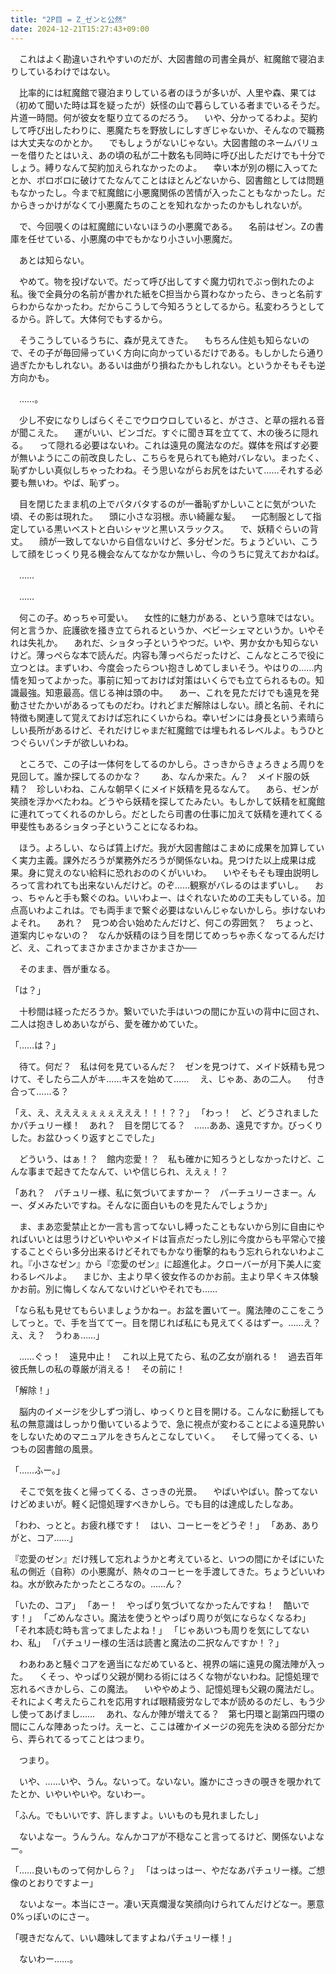 ```yaml
---
title: "2P目 = Z_ゼンと公然"
date: 2024-12-21T15:27:43+09:00
---
```

　これはよく勘違いされやすいのだが、大図書館の司書全員が、紅魔館で寝泊まりしているわけではない。

　比率的には紅魔館で寝泊まりしている者のほうが多いが、人里や森、果ては（初めて聞いた時は耳を疑ったが）妖怪の山で暮らしている者までいるそうだ。片道一時間。何が彼女を駆り立てるのだろう。
　いや、分かってるわよ。契約して呼び出したわりに、悪魔たちを野放しにしすぎじゃないか、そんなので職務は大丈夫なのかとか。
　でもしょうがないじゃない。大図書館のネームバリューを借りたとはいえ、あの頃の私が二十数名も同時に呼び出しただけでも十分でしょう。縛りなんて契約加えられなかったのよ。
　幸い本が別の棚に入ってたとか、ボロボロに破けてたなんてことはほとんどないから、図書館としては問題もなかったし。今まで紅魔館に小悪魔関係の苦情が入ったこともなかったし。だからきっかけがなくて小悪魔たちのことを知れなかったのかもしれないが。


　で、今回覗くのは紅魔館にいないほうの小悪魔である。
　名前はゼン。Zの書庫を任せている、小悪魔の中でもかなり小さい小悪魔だ。

　あとは知らない。

　やめて。物を投げないで。だって呼び出してすぐ魔力切れでぶっ倒れたのよ私。後で全員分の名前が書かれた紙をC担当から貰わなかったら、きっと名前すらわからなかったわ。だからこうして今知ろうとしてるから。私変わろうとしてるから。許して。大体何でもするから。

　そうこうしているうちに、森が見えてきた。
　もちろん住処も知らないので、その子が毎回帰っていく方向に向かっているだけである。もしかしたら通り過ぎたかもしれない。あるいは曲がり損ねたかもしれない。というかそもそも逆方向かも。

　……。

　少し不安になりしばらくそこでウロウロしていると、がささ、と草の揺れる音が聞こえた。
　運がいい、ビンゴだ。すぐに聞き耳を立てて、木の後ろに隠れる。
　って隠れる必要はないわ。これは遠見の魔法なのだ。媒体を飛ばす必要が無いようにこの前改良したし、こちらを見られても絶対バレない。まったく、恥ずかしい真似しちゃったわね。そう思いながらお尻をはたいて……それする必要も無いわ。やば、恥ずっ。

　目を閉じたまま机の上でバタバタするのが一番恥ずかしいことに気がついた頃、その影は現れた。
　頭に小さな羽根。赤い綺麗な髪。
　一応制服として指定している黒いベストと白いシャツと黒いスラックス。
　で、妖精ぐらいの背丈。
　顔が一致してないから自信ないけど、多分ゼンだ。ちょうどいい、こうして顔をじっくり見る機会なんてなかなか無いし、今のうちに覚えておかねば。

　……

　……

　何この子。めっちゃ可愛い。
　女性的に魅力がある、という意味ではない。何と言うか、庇護欲を掻き立てられるというか、ベビーシェマというか。いやそれは失礼か。
　あれだ、ショタっ子というやつだ。いや、男か女かも知らないけど。薄っぺらな本で読んだ。内容も薄っぺらだったけど、こんなところで役に立つとは。まずいわ、今度会ったらつい抱きしめてしまいそう。やはりの……内情を知ってよかった。事前に知っておけば対策はいくらでも立てられるもの。知識最強。知恵最高。信じる神は頭の中。
　あー、これを見ただけでも遠見を発動させたかいがあるってものだわ。けれどまだ解除はしない。顔と名前、それに特徴も関連して覚えておけば忘れにくいからね。幸いゼンには身長という素晴らしい長所があるけど、それだけじゃまだ紅魔館では埋もれるレベルよ。もうひとつぐらいパンチが欲しいわね。

　ところで、この子は一体何をしてるのかしら。さっきからきょろきょろ周りを見回して。誰か探してるのかな？　
　あ、なんか来た。ん？　メイド服の妖精？　珍しいわね、こんな朝早くにメイド妖精を見るなんて。
　あら、ゼンが笑顔を浮かべたわね。どうやら妖精を探してたみたい。もしかして妖精を紅魔館に連れてってくれるのかしら。だとしたら司書の仕事に加えて妖精を連れてくる甲斐性もあるショタっ子ということになるわね。

　ほう。よろしい、ならば賃上げだ。我が大図書館はこまめに成果を加算していく実力主義。課外だろうが業務外だろうが関係ないね。見つけた以上成果は成果。身に覚えのない給料に恐れおののくがいいわ。
　いやそもそも理由説明しろって言われても出来ないんだけど。のぞ……観察がバレるのはまずいし。
　おっ、ちゃんと手も繋ぐのね。いいわよー、はぐれないための工夫もしている。加点高いわよこれは。でも両手まで繋ぐ必要はないんじゃないかしら。歩けないわよそれ。
　あれ？　見つめ合い始めたんだけど、何この雰囲気？　ちょっと、道案内じゃないの？　なんか妖精のほう目を閉じてめっちゃ赤くなってるんだけど、え、これってまさかまさかまさかまさか──

　そのまま、唇が重なる。

「は？」

　十秒間は経っただろうか。繋いでいた手はいつの間にか互いの背中に回され、二人は抱きしめあいながら、愛を確かめていた。

「……は？」

　待て。何だ？　私は何を見ているんだ？　ゼンを見つけて、メイド妖精も見つけて、そしたら二人がキ……キスを始めて……
　え、じゃあ、あの二人。
　付き合って……る？　

「え、え、えええぇぇぇぇえええ！！！？？」
「わっ！　ど、どうされましたかパチュリー様！　あれ？　目を閉じてる？　……ああ、遠見ですか。びっくりした。お盆ひっくり返すとこでした」

　どういう、はぁ！？　館内恋愛！？　私も確かに知ろうとしなかったけど、こんな事まで起きてたなんて、いや信じられ、ええぇ！？　

「あれ？　パチュリー様、私に気づいてますかー？　パーチュリーさまー。んー、ダメみたいですね。そんなに面白いものを見たんでしょうか」

　ま、まあ恋愛禁止とか一言も言ってないし縛ったこともないから別に自由にやればいいとは思うけどいやいやメイドは盲点だったし別に今度からも平常心で接することぐらい多分出来るけどそれでもかなり衝撃的ねもう忘れられないわよこれ。『小さなゼン』から『恋愛のゼン』に超進化よ。クローバーが月下美人に変わるレベルよ。
　まじか、主より早く彼女作るのかお前。主より早くキス体験かお前。別に悔しくなんてないけどいやそれでも……

「なら私も見せてもらいましょうかねー。お盆を置いてー。魔法陣のここをこうしてっと。で、手を当ててー。目を閉じれば私にも見えてくるはずー。……え？　え、え？　うわぁ……」

　……ぐっ！　遠見中止！　これ以上見てたら、私の乙女が崩れる！　過去百年彼氏無しの私の尊厳が消える！　その前に！　

「解除！」

　脳内のイメージを少しずつ消し、ゆっくりと目を開ける。こんなに動揺しても私の無意識はしっかり働いているようで、急に視点が変わることによる遠見酔いをしないためのマニュアルをきちんとこなしていく。
　そして帰ってくる、いつもの図書館の風景。

「……ふー。」

　そこで気を抜くと帰ってくる、さっきの光景。
　やばいやばい。酔ってないけどめまいが。軽く記憶処理すべきかしら。でも目的は達成したしなあ。

「わわ、っとと。お疲れ様です！　はい、コーヒーをどうぞ！」
「ああ、ありがと、コア……」

『恋愛のゼン』だけ残して忘れようかと考えていると、いつの間にかそばにいた私の側近（自称）の小悪魔が、熱々のコーヒーを手渡してきた。ちょうどいいわね。水が飲みたかったところなの。……ん？　

「いたの、コア」
「あー！　やっぱり気づいてなかったんですね！　酷いです！」
「ごめんなさい。魔法を使うとやっぱり周りが気にならなくなるわ」
「それ本読む時も言ってましたよね！」
「じゃあいつも周りを気にしてないわ、私」
「パチュリー様の生活は読書と魔法の二択なんですか！？」

　わあわあと騒ぐコアを適当になだめていると、視界の端に遠見の魔法陣が入った。
　くそっ、やっぱり父親が関わる術にはろくな物がないわね。記憶処理で忘れるべきかしら、この魔法。
　いややめよう、記憶処理も父親の魔法だし。それによく考えたらこれを応用すれば眼精疲労なしで本が読めるのだし、もう少し使ってあげまし……
　あれ、なんか陣が増えてる？　第七円環と副第四円環の間にこんな陣あったっけ。えーと、ここは確かイメージの宛先を決める部分だから、弄られてるってことはつまり。

　つまり。

　いや、……いや、うん。ないって。ないない。誰かにさっきの覗きを覗かれてたとか、いやいやいや。ないわー。

「ふん。でもいいです、許しますよ。いいものも見れましたし」

　ないよなー。うんうん。なんかコアが不穏なこと言ってるけど、関係ないよなー。

「……良いものって何かしら？」
「はっはっはー、やだなあパチュリー様。ご想像のとおりですよー」

　ないよなー。本当にさー。凄い天真爛漫な笑顔向けられてんだけどなー。悪意0%っぽいのにさー。

「覗きだなんて、いい趣味してますよねパチュリー様！」

　ないわー……。
